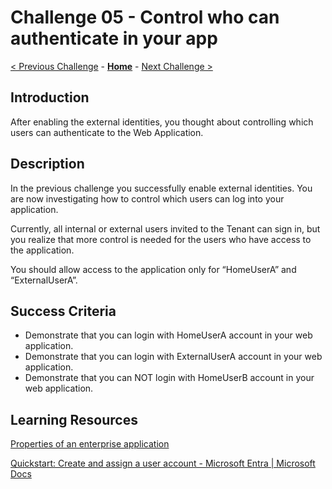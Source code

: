 # Challenge 05 - Control who can authenticate in your app

 [< Previous Challenge](./Challenge_D1_04.md) - **[Home](../README.md)** - [Next Challenge >](./Challenge_D1_06.md)

## Introduction

After enabling the external identities, you thought about controlling which users can authenticate to the Web Application.

## Description

In the previous challenge you successfully enable external identities. You are now investigating how to control which users can log into your application.

Currently, all internal or external users invited to the Tenant can sign in, but you realize that more control is needed for the users who have access to the application. 

You should allow access to the application only for “HomeUserA” and “ExternalUserA”.

## Success Criteria

- Demonstrate that you can login with HomeUserA account in your web application.
- Demonstrate that you can login with ExternalUserA account in your web application.
- Demonstrate that you can NOT login with HomeUserB account in your web application.

## Learning Resources

[Properties of an enterprise application](https://docs.microsoft.com/en-us/azure/active-directory/manage-apps/application-properties?source=recommendations#assignment-required)

[Quickstart: Create and assign a user account - Microsoft Entra | Microsoft Docs](https://docs.microsoft.com/en-us/azure/active-directory/manage-apps/add-application-portal-assign-users#assign-a-user-account-to-an-enterprise-application)
